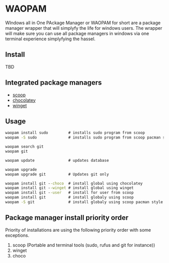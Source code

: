 # WAOPAM
WIndows all in One PAckage Manager or WAOPAM for short are a package manager wrapper that will simplyfy the life for windows users. The wrapper will make sure you can use all package managers in windows via one terminal experience simplyfying the hassel.

## Install
TBD

## Integrated package managers 
- [scoop](https://scoop.sh/)
- [chocolatey](https://chocolatey.org/)
- [winget](https://apps.microsoft.com/store/detail/appinstallationsprogram/9NBLGGH4NNS1?hl=sv-se&gl=SE)

## Usage
```bat
waopam install sudo         # installs sudo program from scoop
waopam -S sudo              # installs sudo program from scoop pacman style
```

```bat
waopam search git
waopam git
```

```bat
waopam update               # updates database
```

```bat
waopam upgrade
waopam upgrade git          # Updates git only
```

```bat
waopam install git --choco  # install global using chocolatey
waopam install git --winget # install global using winget
waopam install git --user   # install for user from scoop
waopam install git          # install globaly using scoop
waopam -S git               # install globaly using scoop pacman style
```

## Package manager install priority order
Priority of installations are using the following priority order with some exceptions.

1. scoop  (Portable and terminal tools (sudo, rufus and git for instance))
1. winget
1. choco

